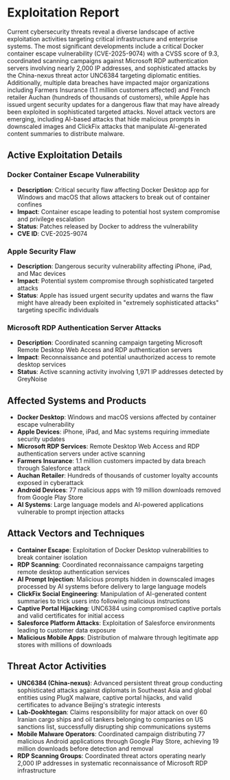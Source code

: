 # Exploitation Report

Current cybersecurity threats reveal a diverse landscape of active exploitation activities targeting critical infrastructure and enterprise systems. The most significant developments include a critical Docker container escape vulnerability (CVE-2025-9074) with a CVSS score of 9.3, coordinated scanning campaigns against Microsoft RDP authentication servers involving nearly 2,000 IP addresses, and sophisticated attacks by the China-nexus threat actor UNC6384 targeting diplomatic entities. Additionally, multiple data breaches have impacted major organizations including Farmers Insurance (1.1 million customers affected) and French retailer Auchan (hundreds of thousands of customers), while Apple has issued urgent security updates for a dangerous flaw that may have already been exploited in sophisticated targeted attacks. Novel attack vectors are emerging, including AI-based attacks that hide malicious prompts in downscaled images and ClickFix attacks that manipulate AI-generated content summaries to distribute malware.

## Active Exploitation Details

### Docker Container Escape Vulnerability
- **Description**: Critical security flaw affecting Docker Desktop app for Windows and macOS that allows attackers to break out of container confines
- **Impact**: Container escape leading to potential host system compromise and privilege escalation
- **Status**: Patches released by Docker to address the vulnerability
- **CVE ID**: CVE-2025-9074

### Apple Security Flaw
- **Description**: Dangerous security vulnerability affecting iPhone, iPad, and Mac devices
- **Impact**: Potential system compromise through sophisticated targeted attacks
- **Status**: Apple has issued urgent security updates and warns the flaw might have already been exploited in "extremely sophisticated attacks" targeting specific individuals

### Microsoft RDP Authentication Server Attacks
- **Description**: Coordinated scanning campaign targeting Microsoft Remote Desktop Web Access and RDP authentication servers
- **Impact**: Reconnaissance and potential unauthorized access to remote desktop services
- **Status**: Active scanning activity involving 1,971 IP addresses detected by GreyNoise

## Affected Systems and Products

- **Docker Desktop**: Windows and macOS versions affected by container escape vulnerability
- **Apple Devices**: iPhone, iPad, and Mac systems requiring immediate security updates
- **Microsoft RDP Services**: Remote Desktop Web Access and RDP authentication servers under active scanning
- **Farmers Insurance**: 1.1 million customers impacted by data breach through Salesforce attack
- **Auchan Retailer**: Hundreds of thousands of customer loyalty accounts exposed in cyberattack
- **Android Devices**: 77 malicious apps with 19 million downloads removed from Google Play Store
- **AI Systems**: Large language models and AI-powered applications vulnerable to prompt injection attacks

## Attack Vectors and Techniques

- **Container Escape**: Exploitation of Docker Desktop vulnerabilities to break container isolation
- **RDP Scanning**: Coordinated reconnaissance campaigns targeting remote desktop authentication services
- **AI Prompt Injection**: Malicious prompts hidden in downscaled images processed by AI systems before delivery to large language models
- **ClickFix Social Engineering**: Manipulation of AI-generated content summaries to trick users into following malicious instructions
- **Captive Portal Hijacking**: UNC6384 using compromised captive portals and valid certificates for initial access
- **Salesforce Platform Attacks**: Exploitation of Salesforce environments leading to customer data exposure
- **Malicious Mobile Apps**: Distribution of malware through legitimate app stores with millions of downloads

## Threat Actor Activities

- **UNC6384 (China-nexus)**: Advanced persistent threat group conducting sophisticated attacks against diplomats in Southeast Asia and global entities using PlugX malware, captive portal hijacks, and valid certificates to advance Beijing's strategic interests
- **Lab-Dookhtegan**: Claims responsibility for major attack on over 60 Iranian cargo ships and oil tankers belonging to companies on US sanctions list, successfully disrupting ship communications systems
- **Mobile Malware Operators**: Coordinated campaign distributing 77 malicious Android applications through Google Play Store, achieving 19 million downloads before detection and removal
- **RDP Scanning Groups**: Coordinated threat actors operating nearly 2,000 IP addresses in systematic reconnaissance of Microsoft RDP infrastructure